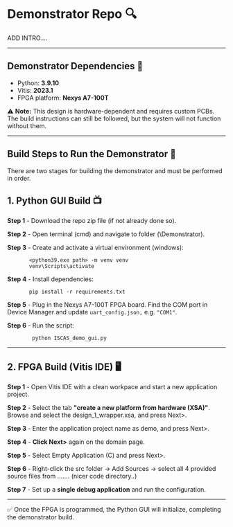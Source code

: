 # Demonstrator Repo 🔍 

ADD INTRO....

---

## Demonstrator Dependencies 📝

- Python: **3.9.10**
- Vitis: **2023.1**
- FPGA platform: **Nexys A7-100T**

⚠️ **Note:** This design is hardware-dependent and requires custom PCBs.  
The build instructions can still be followed, but the system will not function without them. 

---

 ## Build Steps to Run the Demonstrator 🔨

There are two stages for building the demonstrator and must be performed in order.

 ## 1. Python GUI Build 📺

**Step 1** - Download the repo zip file (if not already done so).

**Step 2** - Open terminal (cmd) and navigate to folder (\Demonstrator).

**Step 3** - Create and activate a virtual environment (windows):
         
           <python39.exe path> -m venv venv
           venv\Scripts\activate
    
**Step 4** - Install dependencies:

           pip install -r requirements.txt

**Step 5** - Plug in the Nexys A7-100T FPGA board. Find the COM port in Device Manager and update `uart_config.json,` e.g. `"COM1"`.

**Step 6** - Run the script:

            python ISCAS_demo_gui.py

---

 ## 2. FPGA Build (Vitis IDE) 🖥️

**Step 1** - Open Vitis IDE with a clean workpace and start a new application project.

**Step 2** - Select the tab **"create a new platform from hardware (XSA)"**. Browse and select the design_1_wrapper.xsa, and press Next>.

**Step 3** - Enter the application project name as demo, and press Next>.

**Step 4** - **Click Next>** again on the domain page.

**Step 5** - Select Empty Application (C) and press Next>.

**Step 6** - Right-click the src folder → Add Sources → select all 4 provided source files from ....... (nicer code directory..)

**Step 7** - Set up a **single debug application** and run the configuration.

---

✅ Once the FPGA is programmed, the Python GUI will initialize, completing the demonstrator build.

